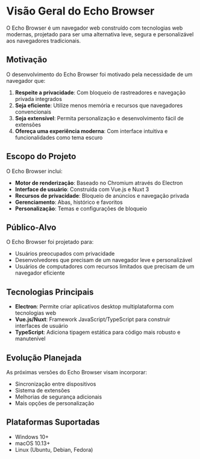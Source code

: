 # Visão Geral do Echo Browser

O Echo Browser é um navegador web construído com tecnologias web modernas, projetado para ser uma alternativa leve, segura e personalizável aos navegadores tradicionais.

## Motivação

O desenvolvimento do Echo Browser foi motivado pela necessidade de um navegador que:

1. **Respeite a privacidade**: Com bloqueio de rastreadores e navegação privada integrados
2. **Seja eficiente**: Utilize menos memória e recursos que navegadores convencionais
3. **Seja extensível**: Permita personalização e desenvolvimento fácil de extensões
4. **Ofereça uma experiência moderna**: Com interface intuitiva e funcionalidades como tema escuro

## Escopo do Projeto

O Echo Browser inclui:

- **Motor de renderização**: Baseado no Chromium através do Electron
- **Interface de usuário**: Construída com Vue.js e Nuxt 3
- **Recursos de privacidade**: Bloqueio de anúncios e navegação privada
- **Gerenciamento**: Abas, histórico e favoritos
- **Personalização**: Temas e configurações de bloqueio

## Público-Alvo

O Echo Browser foi projetado para:

- Usuários preocupados com privacidade
- Desenvolvedores que precisam de um navegador leve e personalizável
- Usuários de computadores com recursos limitados que precisam de um navegador eficiente

## Tecnologias Principais

- **Electron**: Permite criar aplicativos desktop multiplataforma com tecnologias web
- **Vue.js/Nuxt**: Framework JavaScript/TypeScript para construir interfaces de usuário
- **TypeScript**: Adiciona tipagem estática para código mais robusto e manutenível

## Evolução Planejada

As próximas versões do Echo Browser visam incorporar:

- Sincronização entre dispositivos
- Sistema de extensões
- Melhorias de segurança adicionais
- Mais opções de personalização

## Plataformas Suportadas

- Windows 10+
- macOS 10.13+
- Linux (Ubuntu, Debian, Fedora)
